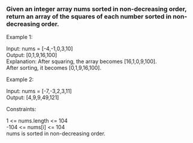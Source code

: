 ### Given an integer array nums sorted in non-decreasing order, return an array of the squares of each number sorted in non-decreasing order.

  
Example 1:  
    
Input: nums = [-4,-1,0,3,10]  
Output: [0,1,9,16,100]  
Explanation: After squaring, the array becomes [16,1,0,9,100].  
After sorting, it becomes [0,1,9,16,100].  
  
Example 2:
  
Input: nums = [-7,-3,2,3,11]  
Output: [4,9,9,49,121]  
   

Constraints:  
  
1 <= nums.length <= 104  
-104 <= nums[i] <= 104  
nums is sorted in non-decreasing order.  
